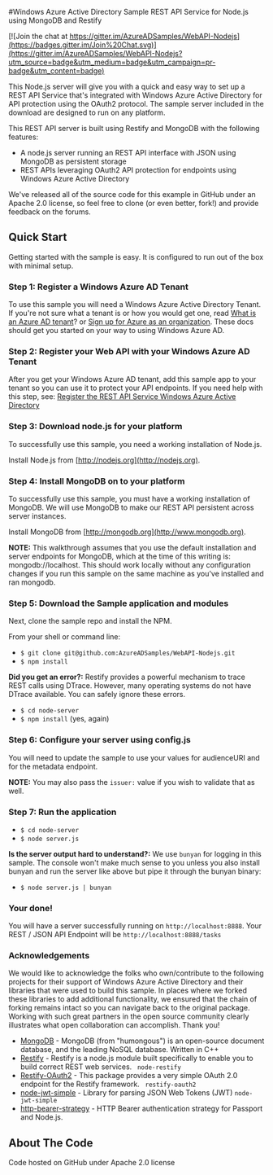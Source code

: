 #Windows Azure Active Directory Sample REST API Service for Node.js using MongoDB and Restify

[![Join the chat at https://gitter.im/AzureADSamples/WebAPI-Nodejs](https://badges.gitter.im/Join%20Chat.svg)](https://gitter.im/AzureADSamples/WebAPI-Nodejs?utm_source=badge&utm_medium=badge&utm_campaign=pr-badge&utm_content=badge)

This Node.js server will give you with a quick and easy way to set up a REST API Service that's integrated with Windows Azure Active Directory for API protection using the OAuth2 protocol. The sample server included in the download are designed to run on any platform.

This REST API server is built using Restify and MongoDB with the following features:

* A node.js server running an REST API interface with JSON using MongoDB as persistent storage
* REST APIs leveraging OAuth2 API protection for endpoints using Windows Azure Active Directory

We've released all of the source code for this example in GitHub under an Apache 2.0 license, so feel free to clone (or even better, fork!) and provide feedback on the forums.


## Quick Start

Getting started with the sample is easy. It is configured to run out of the box with minimal setup.

### Step 1: Register a Windows Azure AD Tenant

To use this sample you will need a Windows Azure Active Directory Tenant. If you're not sure what a tenant is or how you would get one, read [What is an Azure AD tenant](http://technet.microsoft.com/library/jj573650.aspx)? or [Sign up for Azure as an organization](http://azure.microsoft.com/en-us/documentation/articles/sign-up-organization/). These docs should get you started on your way to using Windows Azure AD.

### Step 2: Register your Web API with your Windows Azure AD Tenant

After you get your Windows Azure AD tenant, add this sample app to your tenant so you can use it to protect your API endpoints. If you need help with this step, see: [Register the REST API Service Windows Azure Active Directory](https://github.com/AzureADSamples/WebAPI-Nodejs/wiki/Setup-Windows-Azure-AD)

### Step 3: Download node.js for your platform
To successfully use this sample, you need a working installation of Node.js.

Install Node.js from [http://nodejs.org](http://nodejs.org).

### Step 4: Install MongoDB on to your platform

To successfully use this sample, you must have a working installation of MongoDB. We will use MongoDB to make our REST API persistent across server instances.

Install MongoDB from [http://mongodb.org](http://www.mongodb.org).

**NOTE:** This walkthrough assumes that you use the default installation and server endpoints for MongoDB, which at the time of this writing is: mongodb://localhost. This should work locally without any configuration changes if you run this sample on the same machine as you've installed and ran mongodb.


### Step 5: Download the Sample application and modules

Next, clone the sample repo and install the NPM.

From your shell or command line:

* `$ git clone git@github.com:AzureADSamples/WebAPI-Nodejs.git`
* `$ npm install`

**Did you get an error?:** Restify provides a powerful mechanism to trace REST calls using DTrace. However, many operating systems do not have DTrace available. You can safely ignore these errors.

* `$ cd node-server`
* `$ npm install` (yes, again)

### Step 6: Configure your server using config.js

You will need to update the sample to use your values for audienceURI and for the metadata endpoint.

**NOTE:** You may also pass the `issuer:` value if you wish to validate that as well.

### Step 7: Run the application


* `$ cd node-server	`
* `$ node server.js`

**Is the server output hard to understand?:** We use `bunyan` for logging in this sample. The console won't make much sense to you unless you also install bunyan and run the server like above but pipe it through the bunyan binary:

* `$ node server.js | bunyan`

### Your done!

You will have a server successfully running on `http://localhost:8888`. Your REST / JSON API Endpoint will be `http://localhost:8888/tasks`

### Acknowledgements

We would like to acknowledge the folks who own/contribute to the following projects for their support of Windows Azure Active Directory and their libraries that were used to build this sample. In places where we forked these libraries to add additional functionality, we ensured that the chain of forking remains intact so you can navigate back to the original package. Working with such great partners in the open source community clearly illustrates what open collaboration can accomplish. Thank you!


- [MongoDB](http://www.mongodb.org) - MongoDB (from "humongous") is an open-source document database, and the leading NoSQL database. Written in C++
- [Restify](http://mcavage.me/node-restify/) - Restify is a node.js module built specifically to enable you to build correct REST web services. ``` node-restify```
- [Restify-OAuth2](https://github.com/domenic/restify-oauth2) - This package provides a very simple OAuth 2.0 endpoint for the Restify framework. ``` restify-oauth2```
- [node-jwt-simple](https://github.com/hokaccha/node-jwt-simple) - Library for parsing JSON Web Tokens (JWT) ```node-jwt-simple```
- [http-bearer-strategy](https://github.com/jaredhanson/passport-http-bearer) - HTTP Bearer authentication strategy for Passport and Node.js.




## About The Code

Code hosted on GitHub under Apache 2.0 license
